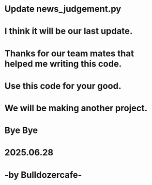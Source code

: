 # Update news_judgement.py

# I think it will be our last update.
# Thanks for our team mates that helped me writing this code.
# Use this code for your good.
# We will be making another project.

# Bye Bye

# 2025.06.28 
# -by Bulldozercafe-
